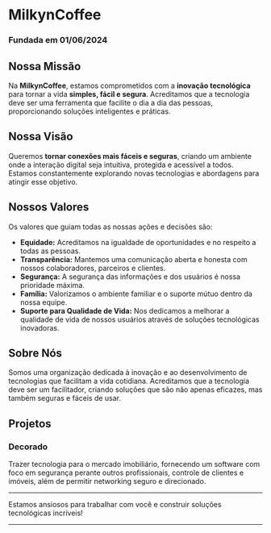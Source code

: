 # MilkynCoffee

### Fundada em 01/06/2024

## Nossa Missão
Na **MilkynCoffee**, estamos comprometidos com a **inovação tecnológica** para tornar a vida **simples, fácil e segura**. Acreditamos que a tecnologia deve ser uma ferramenta que facilite o dia a dia das pessoas, proporcionando soluções inteligentes e práticas.

## Nossa Visão
Queremos **tornar conexões mais fáceis e seguras**, criando um ambiente onde a interação digital seja intuitiva, protegida e acessível a todos. Estamos constantemente explorando novas tecnologias e abordagens para atingir esse objetivo.

## Nossos Valores
Os valores que guiam todas as nossas ações e decisões são:

- **Equidade:** Acreditamos na igualdade de oportunidades e no respeito a todas as pessoas.
- **Transparência:** Mantemos uma comunicação aberta e honesta com nossos colaboradores, parceiros e clientes.
- **Segurança:** A segurança das informações e dos usuários é nossa prioridade máxima.
- **Família:** Valorizamos o ambiente familiar e o suporte mútuo dentro da nossa equipe.
- **Suporte para Qualidade de Vida:** Nos dedicamos a melhorar a qualidade de vida de nossos usuários através de soluções tecnológicas inovadoras.

## Sobre Nós

Somos uma organização dedicada à inovação e ao desenvolvimento de tecnologias que facilitam a vida cotidiana. Acreditamos que a tecnologia deve ser um facilitador, criando soluções que são não apenas eficazes, mas também seguras e fáceis de usar.

## Projetos

### Decorado

Trazer tecnologia para o mercado imobiliário, fornecendo um software com foco em segurança perante outros profissionais, controle de clientes e imóveis, além de permitir networking seguro e direcionado.

---

Estamos ansiosos para trabalhar com você e construir soluções tecnológicas incríveis!

---
